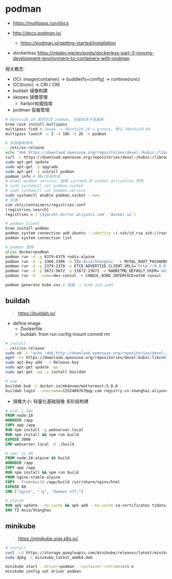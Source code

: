 # podman

- https://multipass.run/docs
- http://docs.podman.io/
  - https://podman.io/getting-started/installation

- dockerless https://mkdev.me/en/posts/dockerless-part-3-moving-development-environment-to-containers-with-podman

相关概念:

- OCI: image(container) -> buddle(fs+config) -> runtime(runc)
- OCI(runc) -> CRI / CNI
- buildah 镜像构建
- skopeo 镜像管理
  - harbor权威指南
- podman 容器管理

```sh
# Ubuntu20.10 虽然包含 podman, 但是版本不是最新
brew cask install multipass
multipass find # image -> Ubuntu20.10 = groovy, 默认 Ubuntu20.04
multipass launch -c 2 -d 10G -m 2G -n podman

# 安装最新版本
. /etc/os-release
echo "deb https://download.opensuse.org/repositories/devel:/kubic:/libcontainers:/stable/xUbuntu_${VERSION_ID}/ /" | sudo tee /etc/apt/sources.list.d/devel:kubic:libcontainers:stable.list
curl -L https://download.opensuse.org/repositories/devel:/kubic:/libcontainers:/stable/xUbuntu_${VERSION_ID}/Release.key | sudo apt-key add -
sudo apt-get update
sudo apt-get -y upgrade
sudo apt-get -y install podman
podman info # 确认安装形成
# enabl podman service: 依赖 systemd 的 socket activation 特性
# sudo systemctl cat podman.socket
# sudo systemctl cat podman.service
sudo systemctl enable podman.socket --now
# 加速
vim /etc/containers/registries.conf
[registries.search]
registries = ['c3ywro5t.mirror.aliyuncs.com','docker.io']

# podman client
brew install podman
podman system connection add ubuntu --identity ~/.ssh/id_rsa ssh://root@192.168.64.2/run/podman/podman.sock
podman system connection list

# podman 使用
alias docker=podman
podman run -d -p 6379:6379 redis:alpine
podman run -d -p 3306:3306 -e TZ='Asia/Shanghai' -e MYSQL_ROOT_PASSWORD=root mysql
podman run -d -p 2379:2379 -e ETCD_ADVERTISE_CLIENT_URLS='http://0.0.0.0:2379' -e ETCD_LISTEN_CLIENT_URLS='http://0.0.0.0:2379' -e ETCDCTL_API='3' quay.io/coreos/etcd
podman run -d -p 5672:5672 -p 15672:15672 -e RABBITMQ_DEFAULT_USER='dayday' -e RABBITMQ_DEFAULT_PASS='dayday' --hostname aliyun rabbitmq:management-alpine
podman run -d --name=dev-consul -e CONSUL_BIND_INTERFACE=eth0 consul

podman generate kube xxx # 容器 -> kube pod yaml
```

## buildah

> https://buildah.io/

- define image
  - Dockerfile
  - buildah: from run config mount commit rm

```sh
# install
. /etc/os-release
sudo sh -c "echo 'deb http://download.opensuse.org/repositories/devel:/kubic:/libcontainers:/stable/x${ID^}_${VERSION_ID}/ /' > /etc/apt/sources.list.d/devel:kubic:libcontainers:stable.list"
wget -nv https://download.opensuse.org/repositories/devel:kubic:libcontainers:stable/x${ID^}_${VERSION_ID}/Release.key -O Release.key
sudo apt-key add - < Release.key
sudo apt-get update -qq
sudo apt-get -qq -y install buildah

# use
buildah bud -t docker.io/mkdevme/mattermost:5.8.0 .
buildah login --username=1252409767@qq.com registry.cn-shanghai.aliyuncs.com
```

- 镜像大小: 轻量化基础镜像 多阶段构建

```dockerfile
# old: 1.16G
FROM node:10
WORKDIR /app
COPY app /app
RUN npm install -g webserver.local
RUN npm install && npm run build
EXPOSE 3000
CMD webserver.local -d ./build

# new: 22.4M
FROM node:10-alpine AS build
WORKDIR /app
COPY app /app
RUN npm install && npm run build
FROM nginx:stable-alpine
COPY --from=build /app/build /usr/share/nginx/html
EXPOSE 80
CMD ["nginx", "-g", "daemon off;"]

# alpine
RUN apk update --no-cache && apk add --no-cache ca-certificates tzdata
ENV TZ Asia/Shanghai
```

## minikube

> https://minikube.sigs.k8s.io/

```sh
# install
curl -LO https://storage.googleapis.com/minikube/releases/latest/minikube_latest_amd64.deb
sudo dpkg -i minikube_latest_amd64.deb

minikube start --driver=podman --container-runtime=cri-o
minikube config set driver podman
```
